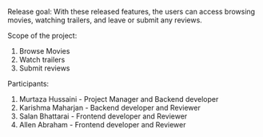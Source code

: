 Release goal: With these released features, the users can access browsing movies, watching trailers, and leave or submit any reviews. 

Scope of the project: 
  1. Browse Movies
  2. Watch trailers
  3. Submit reviews

Participants: 
  1. Murtaza Hussaini - Project Manager and Backend developer
  2. Karishma Maharjan - Backend developer and Reviewer
  3. Salan Bhattarai - Frontend developer and Reviewer
  4. Allen Abraham - Frontend developer and Reviewer
